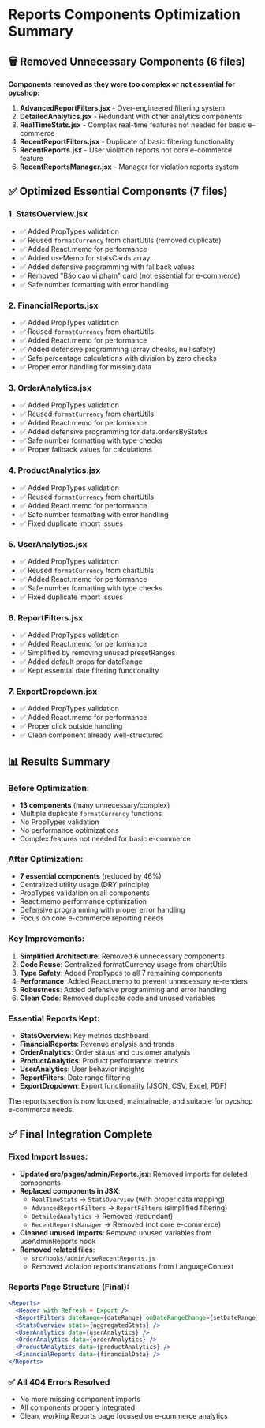 # Reports Components Optimization Summary

## 🗑️ Removed Unnecessary Components (6 files)

**Components removed as they were too complex or not essential for pycshop:**

1. **AdvancedReportFilters.jsx** - Over-engineered filtering system
2. **DetailedAnalytics.jsx** - Redundant with other analytics components
3. **RealTimeStats.jsx** - Complex real-time features not needed for basic e-commerce
4. **RecentReportFilters.jsx** - Duplicate of basic filtering functionality
5. **RecentReports.jsx** - User violation reports not core e-commerce feature
6. **RecentReportsManager.jsx** - Manager for violation reports system

## ✅ Optimized Essential Components (7 files)

### 1. **StatsOverview.jsx**

- ✅ Added PropTypes validation
- ✅ Reused `formatCurrency` from chartUtils (removed duplicate)
- ✅ Added React.memo for performance
- ✅ Added useMemo for statsCards array
- ✅ Added defensive programming with fallback values
- ✅ Removed "Báo cáo vi phạm" card (not essential for e-commerce)
- ✅ Safe number formatting with error handling

### 2. **FinancialReports.jsx**

- ✅ Added PropTypes validation
- ✅ Reused `formatCurrency` from chartUtils
- ✅ Added React.memo for performance
- ✅ Added defensive programming (array checks, null safety)
- ✅ Safe percentage calculations with division by zero checks
- ✅ Proper error handling for missing data

### 3. **OrderAnalytics.jsx**

- ✅ Added PropTypes validation
- ✅ Reused `formatCurrency` from chartUtils
- ✅ Added React.memo for performance
- ✅ Added defensive programming for data.ordersByStatus
- ✅ Safe number formatting with type checks
- ✅ Proper fallback values for calculations

### 4. **ProductAnalytics.jsx**

- ✅ Added PropTypes validation
- ✅ Reused `formatCurrency` from chartUtils
- ✅ Added React.memo for performance
- ✅ Safe number formatting with error handling
- ✅ Fixed duplicate import issues

### 5. **UserAnalytics.jsx**

- ✅ Added PropTypes validation
- ✅ Reused `formatCurrency` from chartUtils
- ✅ Added React.memo for performance
- ✅ Safe number formatting with type checks
- ✅ Fixed duplicate import issues

### 6. **ReportFilters.jsx**

- ✅ Added PropTypes validation
- ✅ Added React.memo for performance
- ✅ Simplified by removing unused presetRanges
- ✅ Added default props for dateRange
- ✅ Kept essential date filtering functionality

### 7. **ExportDropdown.jsx**

- ✅ Added PropTypes validation
- ✅ Added React.memo for performance
- ✅ Proper click outside handling
- ✅ Clean component already well-structured

## 📊 Results Summary

### Before Optimization:

- **13 components** (many unnecessary/complex)
- Multiple duplicate `formatCurrency` functions
- No PropTypes validation
- No performance optimizations
- Complex features not needed for basic e-commerce

### After Optimization:

- **7 essential components** (reduced by 46%)
- Centralized utility usage (DRY principle)
- PropTypes validation on all components
- React.memo performance optimization
- Defensive programming with proper error handling
- Focus on core e-commerce reporting needs

### Key Improvements:

1. **Simplified Architecture**: Removed 6 unnecessary components
2. **Code Reuse**: Centralized formatCurrency usage from chartUtils
3. **Type Safety**: Added PropTypes to all 7 remaining components
4. **Performance**: Added React.memo to prevent unnecessary re-renders
5. **Robustness**: Added defensive programming and error handling
6. **Clean Code**: Removed duplicate code and unused variables

### Essential Reports Kept:

- **StatsOverview**: Key metrics dashboard
- **FinancialReports**: Revenue analysis and trends
- **OrderAnalytics**: Order status and customer analysis
- **ProductAnalytics**: Product performance metrics
- **UserAnalytics**: User behavior insights
- **ReportFilters**: Date range filtering
- **ExportDropdown**: Export functionality (JSON, CSV, Excel, PDF)

The reports section is now focused, maintainable, and suitable for pycshop e-commerce needs.

## ✅ Final Integration Complete

### Fixed Import Issues:

- **Updated src/pages/admin/Reports.jsx**: Removed imports for deleted components
- **Replaced components in JSX**:
  - `RealTimeStats` → `StatsOverview` (with proper data mapping)
  - `AdvancedReportFilters` → `ReportFilters` (simplified filtering)
  - `DetailedAnalytics` → Removed (redundant)
  - `RecentReportsManager` → Removed (not core e-commerce)
- **Cleaned unused imports**: Removed unused variables from useAdminReports hook
- **Removed related files**:
  - `src/hooks/admin/useRecentReports.js`
  - Removed violation reports translations from LanguageContext

### Reports Page Structure (Final):

```jsx
<Reports>
  <Header with Refresh + Export />
  <ReportFilters dateRange={dateRange} onDateRangeChange={setDateRange} />
  <StatsOverview stats={aggregatedStats} />
  <UserAnalytics data={userAnalytics} />
  <OrderAnalytics data={orderAnalytics} />
  <ProductAnalytics data={productAnalytics} />
  <FinancialReports data={financialData} />
</Reports>
```

### ✅ All 404 Errors Resolved

- No more missing component imports
- All components properly integrated
- Clean, working Reports page focused on e-commerce analytics
